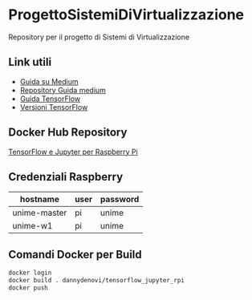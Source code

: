 # ProgettoSistemiDiVirtualizzazione
Repository per il progetto di Sistemi di Virtualizzazione

## Link utili

- [Guida su Medium](https://medium.com/swlh/jupyter-notebook-tensorflow-on-a-raspberry-pis-kubernetes-cluster-99f135109b5e)
- [Repository Guida medium](https://github.com/gato/tensor-on-pi)
- [Guida TensorFlow](https://www.youtube.com/watch?v=wQ8BIBpya2k)
- [Versioni TensorFlow](https://github.com/Qengineering/TensorFlow-Raspberry-Pi_64-bit)

## Docker Hub Repository

[TensorFlow e Jupyter per Raspberry Pi](https://hub.docker.com/r/dannydenovi/tensorflow_jupyter_rpi)

## Credenziali Raspberry

| hostname     | user | password |
|--------------|------|----------|
| unime-master | pi   | unime    |
| unime-w1     | pi   | unime    |


## Comandi Docker per Build

```sh
docker login
docker build . dannydenovi/tensorflow_jupyter_rpi
docker push
```
